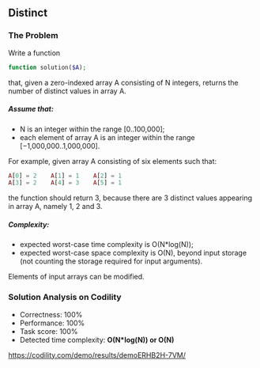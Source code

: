 ## Distinct

### The Problem

Write a function
```php
function solution($A);
```
that, given a zero-indexed array A consisting of N integers, returns the number of distinct values in array A.

##### Assume that:
* N is an integer within the range [0..100,000];
* each element of array A is an integer within the range [−1,000,000..1,000,000].

For example, given array A consisting of six elements such that:
```php
A[0] = 2    A[1] = 1    A[2] = 1
A[3] = 2    A[4] = 3    A[5] = 1
```
the function should return 3, because there are 3 distinct values appearing in array A, namely 1, 2 and 3.

##### Complexity:
* expected worst-case time complexity is O(N*log(N));
* expected worst-case space complexity is O(N), beyond input storage (not counting the storage required for input arguments).

Elements of input arrays can be modified.

### Solution Analysis on Codility
* Correctness: 100%
* Performance: 100%
* Task score: 100%
* Detected time complexity: __O(N*log(N)) or O(N)__

https://codility.com/demo/results/demoERHB2H-7VM/
